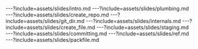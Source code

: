 ---?include=assets/slides/intro.md
---?include=assets/slides/plumbing.md
---?include=assets/slides/create_repo.md
---?include=assets/slides/git_dir.md
---?include=assets/slides/internals.md
---?include=assets/slides/create_file.md
---?include=assets/slides/staging.md
---?include=assets/slides/committing.md
---?include=assets/slides/ref.md
---?include=assets/slides/packfile.md
